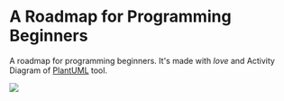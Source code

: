 # A Roadmap for Programming Beginners
A roadmap for programming beginners. It's made with *love* and Activity Diagram of [PlantUML](https://plantuml.com/ "PlantUML") tool.

<img src="https://www.planttext.com/api/plantuml/svg/hLXRRzis57xths3T0acmo6epR5YpPfYRD5ssjF7gj7re0u6MQ8arHQeaPSV_VkTG5yitHTdsOalKkLy_wM18FYWQfJGZKwN9IAjOqpJbCYQlMSobPDhq3bvJmoAY91a9Akt7TzTa65e-vtP9BZX5ZbEIM9kPKz_Fa2HFnI1KgKzBCYygoBm9ixHtSClkBJ5sAK3F7ivGCoLOx-0IhE8fZHbX4RSSRA0o8Z43moZU7XCQXimOi0waiS929pzYXiUIMAK4EQnqB1QBWTDZWSGfEYAWGUSDtwPQfGGUfQW9XPwIRtHEYVUDQb8RYJUUDVEOw2A0WmoEUxtVZQKQANg4M6u58rr23CG7utpoZOKML0kbuU39Cyl21EzoJSv8_-dvaig-Uv1261iFHbpE-au6I0zPb6lcT75fcBQeoHIo3NBdydkkB2GqgucVbSyFdqcQicFoBDV2dFNxS5M4MfprfUeVeGxKN-W-Mva4XtnA3YjgSWPcBPa13a8sM0fZtI6J4P_s6koebZm1tWPZOSfNsV_1NMvnbf9FNqr-SzQ_yk42AN_5vqXP-mdtBafLFYOk_X0VE7HfMtig67WJmSbKAEgYA25iHFCuiQIH6sT5CwtdIeOiSy460OvhdvHL8fsKjsNucjB6DfzEcw8QjO8gwjmDHQmqjqbgZh_sldnfblmiePA6D6BfSg1qx4DrPpaQKrunxPcGCp3RfxMKfrnQhJohlDKP-GiaGVSxKNTtc2Kej5cHYCeG61Sy95SI1FitkOM_YexGc7AvJls9QaudWZt6QffvcuPxcUOov1a8yhDL-BmNpr_uneBvS3slLFdKfmR7mzhf7kTs6LsuUBlCDincSh3WCvx1iABEPhppBwYbWGLYyhbwU7VtLMxwQtEqamgJAGXzCGPBBuE6IpiFWwZIOGQ9JSbj9Mk4iZQrbMREOVJ0T5uPwXmAOEu5gw1yNX6sn-GzhQf_pgIRpGz7fk09mfedE6muTRG_NX6RgvKiwSHuAp66N5G4MvmfjvfdT2wmbieeHyWk-8nv9g4pPZ96DPOKBh2G2c-Qon3bUjkQV7AJSGbNTtV716PUMuZEOQi0MvUQAKc3mrtPNWjChHKcHDcCspq9MIds9vH49-qrUGSBsbo-aX6uGRVg0HB816H8cu4Hr2IHiauzzkhIFtdkF__P_Vxuqoyd9o_zYCvvv2KCrd7AEBGzjAena11s3oiP5fstIAZrkFKivW-drW965lDYpU0SCinsvAajOjTAPTipwJ_rg42HEzkpBO93hUcoIz8SOLFXPeuQGjzHQ8AmlLe_0dg0Fff2p2E2CymDl8VYTbcsohh5LJpAQOtsEiCvbCVz84iol-OZvsDd-DRG4kfx3hM4OCo4qC9s89c52WcgxdIn5UJFCNcjr6o7pw5MhHwFA4IEWPbaXFi1oho5U1n2-NP8YwDhT54PWfRXjcyyN-52ZdBdQs1Lq809XPRjOTsMgGyip86qqw2kQH_boB_77hhGDsSFWuzTkRbOug0EoL085RhXqvf9LQ1a1FnZcFnXWdV_DvxoJQ6cuH7WaFBmCRwnIHvtGHr85s-CWKwZxvBZukyAuDxS8zh5LxC_883uJjV1k9efI4gcpM6rCd0rahcnnXy3P9uP_rOp079lDSqIvr1DvK0qvBxH7HqCAhdsZS_rkZPeWe960r2_S4l0qjZuSI73ozRWEv3UbAJx4FDmOYnYZTMKVHIiV5hnDr3W_lrCDdIFhamhmOKAytJd3iTMYDJz4lmUI57ESZU2R-6jkoesiaecgVHih5e-qO0tEpbTq2whCVGOb0XPan7L4G0z9wE94LiZy8cvqRTPI36W3HEcBlyJM3XWiJy_WKgohit7-4R98cyuKRdrIXaU82iOue8qP_bsMv9cGLzmHzKrGaF0HI67RCrPG14IFBXeq7ZJ4E0916V1UJtLXdyF_H45i1Qym3qTKLSFmWHgMfGSb1-u0g_OnczQwpGtbl4A5LhyVgFqUkT-O74kg2PlxZEGPBP0nBxLvBW2LdErEBm7GxmCDBpjtsT5zMvJRSfnrDfb7ZySBMEj82mxgU05T9FkPDySUFlngZcsMekomalhdmlgU85w0QjCBbLE4sfcJ1GVrc18kvj6LlQgk2a-IDr0AYL-CDfhskQx1dW9TTC57DMqxI12v0LFneN_iaZITKvtmppy_99h3IPtZkMrYjSNHYlrUsON-6o3ViV26b4BXIxNg_mICIOAM3yU0lWm2h-o3WQ3ezxl82vFnJy0">


